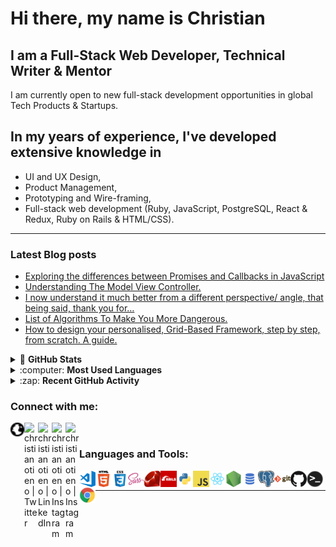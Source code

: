 # Hi there, my name is Christian 

## I am a Full-Stack Web Developer, Technical Writer & Mentor

I am currently open to new full-stack development opportunities in global Tech Products & Startups.

## In my years of experience, I've developed extensive knowledge in

- UI and UX Design,
- Product Management,
- Prototyping and Wire-framing,
- Full-stack web development (Ruby, JavaScript, PostgreSQL, React & Redux, Ruby on Rails & HTML/CSS).
---

### Latest Blog posts

<!-- BLOG-POST-LIST:START -->
- [Exploring the differences between Promises and Callbacks in JavaScript](https://medium.com/swlh/exploring-the-differences-between-promises-and-callbacks-in-javascript-8e5ae2cdc33f?source=rss-ab43926bbcb5------2)
- [Understanding The Model View Controller.](https://medium.com/@christianotieno/understanding-the-model-view-controller-19e3b9a16f74?source=rss-ab43926bbcb5------2)
- [I now understand it much better from a different perspective/ angle, that being said, thank you for…](https://medium.com/@christianotieno/i-now-understand-it-much-better-from-a-different-perspective-angle-that-being-said-thank-you-for-28accca1d02?source=rss-ab43926bbcb5------2)
- [List of Algorithms To Make You More Dangerous.](https://medium.com/@christianotieno/list-of-algorithms-to-make-you-more-dangerous-36626dbec5c?source=rss-ab43926bbcb5------2)
- [How to design your personalised, Grid-Based Framework, step by step, from scratch. A guide.](https://medium.com/@christianotieno/how-to-design-your-personalised-grid-based-framework-step-by-step-from-scratch-a-guide-25f29c44fcf9?source=rss-ab43926bbcb5------2)
<!-- BLOG-POST-LIST:END -->

<details>
  <summary>🥇 <b>GitHub Stats</b></summary>
  <img alt="Christian's github stats" src= "https://github-readme-stats.vercel.app/api?username=christianotieno&show_icons=true&theme=cobalt&hide_border=true" />
</details>

<details>
  <summary>:computer: <b>Most Used Languages</b> </summary>
  <img alt="top langs used" src= "https://github-readme-stats.vercel.app/api/top-langs/?username=christianotieno&layout=compact&show_icons=true&theme=cobalt" />
</details>

<details>
  <summary>:zap: <b>Recent GitHub Activity</b></summary>
  <!--START_SECTION:activity-->
  <!--END_SECTION:activity-->
</details>

### Connect with me:

[<img align="left" alt="christianotieno.dev" width="22px" src="https://raw.githubusercontent.com/iconic/open-iconic/master/svg/globe.svg" />][portfolio]
[<img align="left" alt="christianotieno | Twitter" width="22px" src="https://cdn.jsdelivr.net/npm/simple-icons@v3/icons/twitter.svg" />][twitter]
[<img align="left" alt="christianotieno | LinkedIn" width="22px" src="https://cdn.jsdelivr.net/npm/simple-icons@v3/icons/linkedin.svg" />][linkedin]
[<img align="left" alt="christianotieno | Instagram" width="22px" src="https://cdn.jsdelivr.net/npm/simple-icons@v3/icons/angellist.svg" />][angellist]
[<img align="left" alt="christianotieno | Instagram" width="22px" src="https://cdn.jsdelivr.net/npm/simple-icons@v3/icons/dev-dot-to.svg" />][dev-dot-to]

<br />

### Languages and Tools:

<img align="left" alt="Visual Studio Code" width="26px" src="https://raw.githubusercontent.com/github/explore/80688e429a7d4ef2fca1e82350fe8e3517d3494d/topics/visual-studio-code/visual-studio-code.png" />
<img align="left" alt="HTML5" width="26px" src="https://raw.githubusercontent.com/github/explore/80688e429a7d4ef2fca1e82350fe8e3517d3494d/topics/html/html.png" />
<img align="left" alt="CSS3" width="26px" src="https://raw.githubusercontent.com/github/explore/80688e429a7d4ef2fca1e82350fe8e3517d3494d/topics/css/css.png" />
<img align="left" alt="Sass" width="26px" src="https://raw.githubusercontent.com/github/explore/80688e429a7d4ef2fca1e82350fe8e3517d3494d/topics/sass/sass.png" />
<img align="left" alt="HTML5" width="26px" src="https://raw.githubusercontent.com/github/explore/80688e429a7d4ef2fca1e82350fe8e3517d3494d/topics/ruby/ruby.png" />
<img align="left" alt="HTML5" width="26px" src="https://raw.githubusercontent.com/github/explore/80688e429a7d4ef2fca1e82350fe8e3517d3494d/topics/rails/rails.png" />
<img align="left" alt="HTML5" width="26px" src="https://raw.githubusercontent.com/github/explore/80688e429a7d4ef2fca1e82350fe8e3517d3494d/topics/python/python.png" />
<img align="left" alt="JavaScript" width="26px" src="https://raw.githubusercontent.com/github/explore/80688e429a7d4ef2fca1e82350fe8e3517d3494d/topics/javascript/javascript.png" />
<img align="left" alt="React" width="26px" src="https://raw.githubusercontent.com/github/explore/80688e429a7d4ef2fca1e82350fe8e3517d3494d/topics/react/react.png" />
<img align="left" alt="Node.js" width="26px" src="https://raw.githubusercontent.com/github/explore/80688e429a7d4ef2fca1e82350fe8e3517d3494d/topics/nodejs/nodejs.png" />
<img align="left" alt="SQL" width="26px" src="https://raw.githubusercontent.com/github/explore/80688e429a7d4ef2fca1e82350fe8e3517d3494d/topics/sql/sql.png" />
<img align="left" alt="MySQL" width="26px" src="https://raw.githubusercontent.com/github/explore/80688e429a7d4ef2fca1e82350fe8e3517d3494d/topics/postgresql/postgresql.png" />
<img align="left" alt="Git" width="26px" src="https://raw.githubusercontent.com/github/explore/80688e429a7d4ef2fca1e82350fe8e3517d3494d/topics/git/git.png" />
<img align="left" alt="GitHub" width="26px" src="https://raw.githubusercontent.com/github/explore/78df643247d429f6cc873026c0622819ad797942/topics/github/github.png" />
<img align="left" alt="Terminal" width="26px" src="https://raw.githubusercontent.com/github/explore/80688e429a7d4ef2fca1e82350fe8e3517d3494d/topics/terminal/terminal.png" />
<img align="left" alt="Terminal" width="26px" src="https://raw.githubusercontent.com/github/explore/80688e429a7d4ef2fca1e82350fe8e3517d3494d/topics/chrome/chrome.png" />
<br />

---

[portfolio]: https://christianotieno.dev
[twitter]: https://twitter.com/iamchrisotieno
[linkedin]: https://linkedin.com/in/christianotieno
[medium]: https://medium.com/@christianotieno
[angellist]: https://angel.co/u/christianotieno
[dev-dot-to]: https://dev.to/christianotieno
